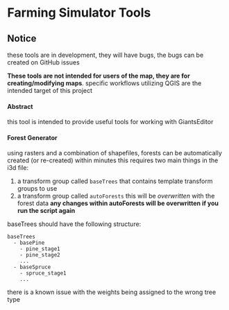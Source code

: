 # Farming Simulator Tools

## Notice
these tools are in development, they will have bugs, the bugs can be created on GitHub issues

**These tools are not intended for users of the map, they are for creating/modifying maps**. specific
workflows utilizing QGIS are the intended target of this project

#### Abstract
this tool is intended to provide useful tools for working with GiantsEditor

#### Forest Generator
using rasters and a combination of shapefiles, forests can be automatically created (or re-created) within minutes
this requires two main things in the i3d file:
1. a transform group called `baseTrees` that contains template transform groups to use
1. a transform group called `autoForests` this will be _overwritten_ with the forest data
    **any changes within autoForests will be overwritten if you run the script again**

baseTrees should have the following structure:
```
baseTrees
  - basePine
    - pine_stage1
    - pine_stage2
    ...
  - baseSpruce
    - spruce_stage1
    ...
```

there is a known issue with the weights being assigned to the wrong tree type
